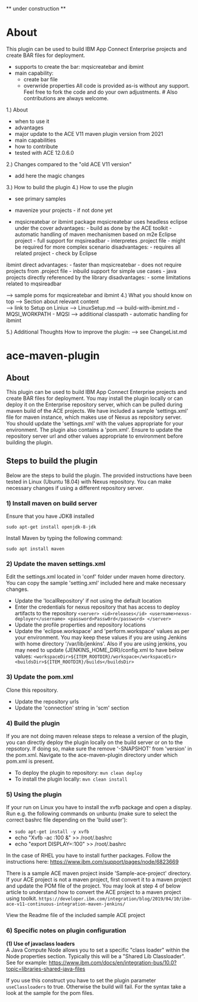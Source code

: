 
** under construction ** 
# About 
This plugin can be used to build IBM App Connect Enterprise projects and create BAR files for deployment. 
- supports to create the bar: mqsicreatebar and ibmint 
- main capability: 
	- create bar file 
	- overwride properties 
All code is provided as-is without any support. Feel free to fork the code and do your own adjustments. #
Also contributions are always welcome. 

1.) About 
- when to use it 
- advantages 
- major update to the ACE V11 maven plugin version from 2021 
- main capabilities 
- how to contribute 
- tested with ACE 12.0.6.0 

2.) Changes compared to the "old ACE V11 version" 
- add here the magic changes 


3.) How to build the plugin 
4.) How to use the plugin 
- see primary samples 
- mavenize your projects - if not done yet 

- mqsicreatebar or ibmint package 
mqsicreatebar 
	uses headless eclipse under the cover 
	advantages: 
		- build as done by the ACE toolkit 
		- automatic handling of maven mechanismen based on m2e Eclipse project
		- full support for mqsireadbar 
		- interpretes .project file - might be required for more complex scenario 
	disadvantages: 
		- requires all related project - check by Eclipse 
		
ibmint 
	direct 
	advantages: 
		- faster than mqsicreatebar 
		- does not require projects from .project file 
		- inbuild support for simple use cases 
		- java projects directly referenced by the library 
	disadvantages: 
		- some limitations related to mqsireadbar 

--> sample poms for mqsicreatebar and ibmint 
4.) What you should know on top 
--> Section about relevant content  
--> link to Setup on Liniux --> LinuxSetup.md
--> build-with-ibmint.md 
	- MQSI_WORKPATH 
	- MQSI --> additional classpath - automatic handling for ibmint 
	

5.) Additional Thoughts 
How to improve the plugin: 
--> see ChangeList.md 

# ace-maven-plugin
## About
This plugin can be used to build IBM App Connect Enterprise projects and create BAR files for deployment. 
You may install the plugin locally or can deploy it on the Enterprise repository server, which can be pulled during maven build of the ACE projects. We have included a sample 'settings.xml' file for maven instance, which makes use of Nexus as repository server. You should update the 'settings.xml' with the values appropriate for your environment.
The plugin also contains a 'pom.xml'. Ensure to update the repository server url and other values appropriate to environment before building the plugin.

## Steps to build the plugin
Below are the steps to build the plugin. The provided instructions have been tested in Linux (Ubuntu 18.04) with Nexus repository. You can make necessary changes if using a different repository server.

### 1) Install maven on build server
Ensure that you have JDK8 installed

`sudo apt-get install openjdk-8-jdk`

Install Maven by typing the following command:

`sudo apt install maven`
### 2) Update the maven settings.xml
Edit the settings.xml located in 'conf' folder under maven home directory. You can copy the sample 'setting.xml' included here and make necessary changes.
* Update the 'localRepository' if not using the default location
* Enter the credentials for nexus repository that has access to deploy artifacts to the repository
`<server>
    <id>releases</id>
    <username>nexus-deployer</username>
    <password>Passw0rd</password>
 </server>`
* Update the profile properties and repository locations
* Update the 'eclipse.workspace' and 'perform.workspace' values as per your environment. You may keep these values if you are using Jenkins with home directory '/var/lib/jenkins'. Also if you are using jenkins, you may need to update {JENKINS_HOME_DIR}/config.xml to have below values:
`<workspaceDir>${ITEM_ROOTDIR}/workspace</workspaceDir>
 <buildsDir>${ITEM_ROOTDIR}/builds</buildsDir>`

### 3) Update the pom.xml
Clone this repository.
* Update the repository urls
* Update the 'connection' string in 'scm' section

### 4) Build the plugin
If you are not doing maven release steps to release a version of the plugin, you can directly deploy the plugin locally on the build server or on to the repsotory. If doing so, make sure the remove '-SNAPSHOT' from 'version' in the pom.xml. 
Navigate to the ace-maven-plugin directory under which pom.xml is present.

* To deploy the plugin to repository: `mvn clean deploy`
* To install the plugin locally: `mvn clean install`

### 5) Using the plugin
If your run on Linux you have to install the xvfb package and open a display. Run e.g. the following commands on unbuntu (make sure to select the correct bashrc file depending on the 'build user'): 

- `sudo apt-get install -y xvfb`
-  echo "Xvfb -ac :100 &" >> /root/.bashrc
-  echo "export DISPLAY=:100" >> /root/.bashrc

In the case of RHEL you have to install further packages. Follow the instructions here: https://www.ibm.com/support/pages/node/6823669

There is a sample ACE maven project inside 'Sample-ace-project' directory. If your ACE project is not a maven project, first convert it to a maven project and update the POM file of the project. You may look at step 4 of below article to understand how to convert the ACE project to a maven project using toolkit.
`https://developer.ibm.com/integration/blog/2019/04/10/ibm-ace-v11-continuous-integration-maven-jenkins/`

View the Readme file of the included sample ACE project

### 6) Specific notes on plugin configuration 

**(1) Use of javaclass loaders**   
A Java Compute Node allows you to set a specific "class loader"  within the Node properties section.
Typically this will be a "Shared Lib Classloader". See for example: https://www.ibm.com/docs/en/integration-bus/10.0?topic=libraries-shared-java-files 
  
If you use this construct you have to set the plugin parameter `useClassloaders` to true. 
Otherwise the build will fail. For the syntax take a look at the sample for the pom files. 
